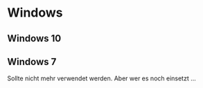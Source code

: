 # Windows

## Windows 10





## Windows 7

Sollte nicht mehr verwendet werden. Aber wer es noch einsetzt ...

